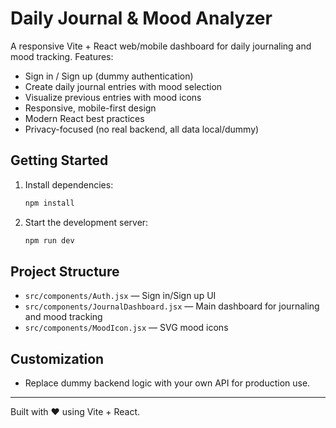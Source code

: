 # Daily Journal & Mood Analyzer

A responsive Vite + React web/mobile dashboard for daily journaling and mood tracking. Features:

- Sign in / Sign up (dummy authentication)
- Create daily journal entries with mood selection
- Visualize previous entries with mood icons
- Responsive, mobile-first design
- Modern React best practices
- Privacy-focused (no real backend, all data local/dummy)

## Getting Started

1. Install dependencies:
   ```bash
   npm install
   ```
2. Start the development server:
   ```bash
   npm run dev
   ```

## Project Structure
- `src/components/Auth.jsx` — Sign in/Sign up UI
- `src/components/JournalDashboard.jsx` — Main dashboard for journaling and mood tracking
- `src/components/MoodIcon.jsx` — SVG mood icons

## Customization
- Replace dummy backend logic with your own API for production use.

---

Built with ❤️ using Vite + React.
